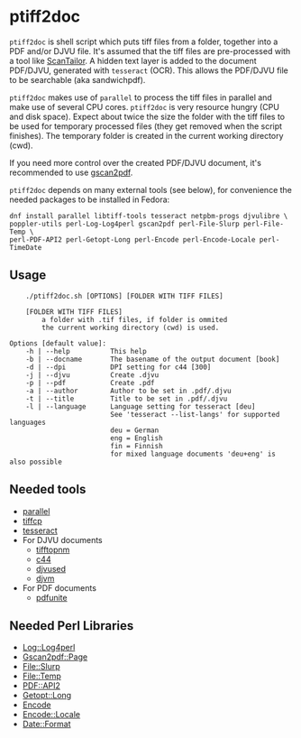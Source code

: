 # ptiff2doc

`ptiff2doc` is shell script which puts tiff files from a folder, together
into a PDF and/or DJVU file. It's assumed that the tiff files are pre-processed
with a tool like [ScanTailor](http://scantailor.org/). A hidden text layer
is added to the document PDF/DJVU, generated with `tesseract` (OCR).
This allows the PDF/DJVU file to be searchable (aka sandwichpdf).

`ptiff2doc` makes use of `parallel` to process the tiff files in parallel
and make use of several CPU cores. `ptiff2doc` is very resource hungry
(CPU and disk space). Expect about twice the size the folder with the
tiff files to be used for temporary processed files (they get removed
when the script finishes). The temporary folder is created in the current
working directory (cwd).

If you need more control over the created PDF/DJVU document,
it's recommended to use [gscan2pdf](http://gscan2pdf.sourceforge.net/).

`ptiff2doc` depends on many external tools (see below), for convenience the
needed packages to be installed in Fedora:

    dnf install parallel libtiff-tools tesseract netpbm-progs djvulibre \
    poppler-utils perl-Log-Log4perl gscan2pdf perl-File-Slurp perl-File-Temp \
    perl-PDF-API2 perl-Getopt-Long perl-Encode perl-Encode-Locale perl-TimeDate

## Usage
        ./ptiff2doc.sh [OPTIONS] [FOLDER WITH TIFF FILES]

        [FOLDER WITH TIFF FILES]
            a folder with .tif files, if folder is ommited
            the current working directory (cwd) is used.

    Options [default value]:
        -h | --help          This help
        -b | --docname       The basename of the output document [book]
        -d | --dpi           DPI setting for c44 [300]
        -j | --djvu          Create .djvu
        -p | --pdf           Create .pdf
        -a | --author        Author to be set in .pdf/.djvu
        -t | --title         Title to be set in .pdf/.djvu
        -l | --language      Language setting for tesseract [deu]
                             See 'tesseract --list-langs' for supported languages
                             deu = German
                             eng = English
                             fin = Finnish
                             for mixed language documents 'deu+eng' is also possible

## Needed tools

   * [parallel](http://www.gnu.org/software/parallel/)
   * [tiffcp](http://www.simplesystems.org/libtiff/)
   * [tesseract](https://github.com/tesseract-ocr/tesseract)
   * For DJVU documents
      * [tifftopnm](http://netpbm.sourceforge.net/)
      * [c44](http://djvu.sourceforge.net/)
      * [djvused](http://djvu.sourceforge.net/)
      * [djvm](http://djvu.sourceforge.net/)
   * For PDF documents
      * [pdfunite](http://poppler.freedesktop.org/)

## Needed Perl Libraries

   * [Log::Log4perl](http://search.cpan.org/dist/Log-Log4perl/)
   * [Gscan2pdf::Page](http://gscan2pdf.sourceforge.net)
   * [File::Slurp](http://search.cpan.org/dist/File-Slurp/)
   * [File::Temp](http://search.cpan.org/dist/File-Temp/)
   * [PDF::API2](http://search.cpan.org/dist/PDF-API2/)
   * [Getopt::Long](http://search.cpan.org/dist/Getopt-Long/)
   * [Encode](http://search.cpan.org/dist/Encode/)
   * [Encode::Locale](http://search.cpan.org/dist/Encode-Locale/)
   * [Date::Format](http://search.cpan.org/dist/TimeDate/)